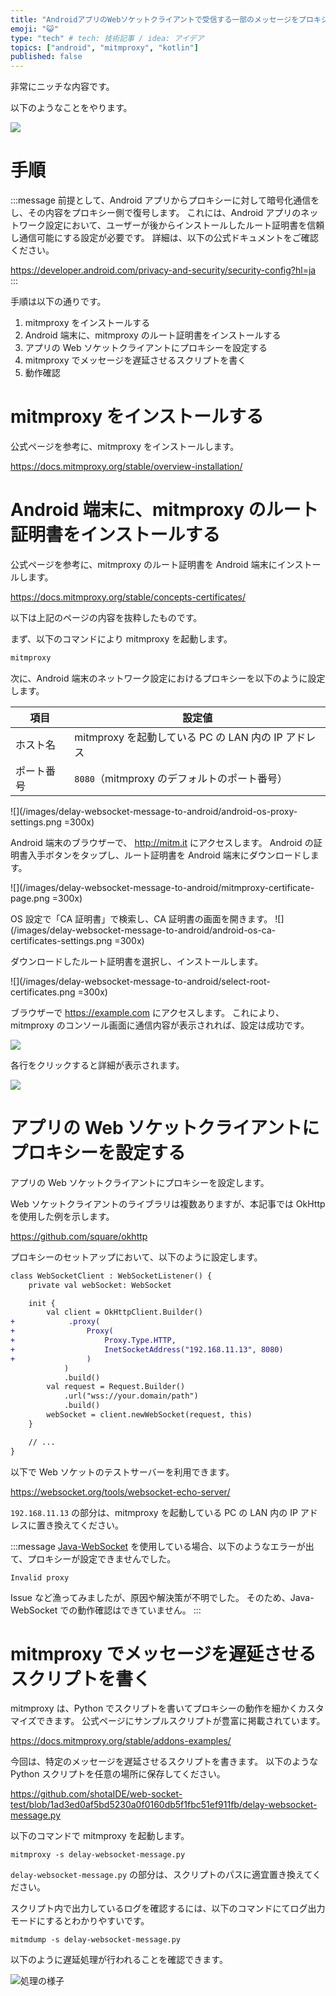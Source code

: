 ```yaml
---
title: "AndroidアプリのWebソケットクライアントで受信する一部のメッセージをプロキシから遅延させる"
emoji: "😺"
type: "tech" # tech: 技術記事 / idea: アイデア
topics: ["android", "mitmproxy", "kotlin"]
published: false
---
```


<!-- cSpell:ignore asyncio, inet, mitmdump, mitmproxy -->

非常にニッチな内容です。

以下のようなことをやります。

![](/images/delay-websocket-message-to-android/summary.png)

# 手順

:::message
前提として、Android アプリからプロキシーに対して暗号化通信をし、その内容をプロキシー側で復号します。
これには、Android アプリのネットワーク設定において、ユーザーが後からインストールしたルート証明書を信頼し通信可能にする設定が必要です。
詳細は、以下の公式ドキュメントをご確認ください。

https://developer.android.com/privacy-and-security/security-config?hl=ja
:::

手順は以下の通りです。

1. mitmproxy をインストールする
2. Android 端末に、mitmproxy のルート証明書をインストールする
3. アプリの Web ソケットクライアントにプロキシーを設定する
4. mitmproxy でメッセージを遅延させるスクリプトを書く
5. 動作確認

# mitmproxy をインストールする

公式ページを参考に、mitmproxy をインストールします。

https://docs.mitmproxy.org/stable/overview-installation/

# Android 端末に、mitmproxy のルート証明書をインストールする

公式ページを参考に、mitmproxy のルート証明書を Android 端末にインストールします。

https://docs.mitmproxy.org/stable/concepts-certificates/

以下は上記のページの内容を抜粋したものです。

まず、以下のコマンドにより mitmproxy を起動します。

```bash
mitmproxy
```

次に、Android 端末のネットワーク設定におけるプロキシーを以下のように設定します。

| 項目       | 設定値                                              |
| ---------- | --------------------------------------------------- |
| ホスト名   | mitmproxy を起動している PC の LAN 内の IP アドレス |
| ポート番号 | `8080`（mitmproxy のデフォルトのポート番号）        |

![](/images/delay-websocket-message-to-android/android-os-proxy-settings.png =300x)

Android 端末のブラウザーで、 http://mitm.it にアクセスします。
Android の証明書入手ボタンをタップし、ルート証明書を Android 端末にダウンロードします。

![](/images/delay-websocket-message-to-android/mitmproxy-certificate-page.png =300x)

OS 設定で「CA 証明書」で検索し、CA 証明書の画面を開きます。
![](/images/delay-websocket-message-to-android/android-os-ca-certificates-settings.png =300x)

ダウンロードしたルート証明書を選択し、インストールします。

![](/images/delay-websocket-message-to-android/select-root-certificates.png =300x)

ブラウザーで https://example.com にアクセスします。
これにより、mitmproxy のコンソール画面に通信内容が表示されれば、設定は成功です。

![](/images/delay-websocket-message-to-android/example-request-summary.png)

各行をクリックすると詳細が表示されます。

![](/images/delay-websocket-message-to-android/example-request-details.png)

# アプリの Web ソケットクライアントにプロキシーを設定する

アプリの Web ソケットクライアントにプロキシーを設定します。

Web ソケットクライアントのライブラリは複数ありますが、本記事では OkHttp を使用した例を示します。

https://github.com/square/okhttp

プロキシーのセットアップにおいて、以下のように設定します。

```diff kotlin
class WebSocketClient : WebSocketListener() {
    private val webSocket: WebSocket

    init {
        val client = OkHttpClient.Builder()
+            .proxy(
+                Proxy(
+                    Proxy.Type.HTTP,
+                    InetSocketAddress("192.168.11.13", 8080)
+                )
            )
            .build()
        val request = Request.Builder()
            .url("wss://your.domain/path")
            .build()
        webSocket = client.newWebSocket(request, this)
    }

    // ...
}
```

以下で Web ソケットのテストサーバーを利用できます。

https://websocket.org/tools/websocket-echo-server/

`192.168.11.13` の部分は、mitmproxy を起動している PC の LAN 内の IP アドレスに置き換えてください。

:::message
[Java-WebSocket](https://github.com/TooTallNate/Java-WebSocket) を使用している場合、以下のようなエラーが出て、プロキシーが設定できませんでした。

```log
Invalid proxy
```

Issue など漁ってみましたが、原因や解決策が不明でした。
そのため、Java-WebSocket での動作確認はできていません。
:::

# mitmproxy でメッセージを遅延させるスクリプトを書く

mitmproxy は、Python でスクリプトを書いてプロキシーの動作を細かくカスタマイズできます。
公式ページにサンプルスクリプトが豊富に掲載されています。

https://docs.mitmproxy.org/stable/addons-examples/

今回は、特定のメッセージを遅延させるスクリプトを書きます。
以下のような Python スクリプトを任意の場所に保存してください。

https://github.com/shotaIDE/web-socket-test/blob/1ad3ed0af5bd5230a0f0160db5f1fbc51ef911fb/delay-websocket-message.py

以下のコマンドで mitmproxy を起動します。

```shell
mitmproxy -s delay-websocket-message.py
```

`delay-websocket-message.py` の部分は、スクリプトのパスに適宜置き換えてください。

スクリプト内で出力しているログを確認するには、以下のコマンドにてログ出力モードにするとわかりやすいです。

```shell
mitmdump -s delay-websocket-message.py
```

以下のように遅延処理が行われることを確認できます。

![処理の様子]()
